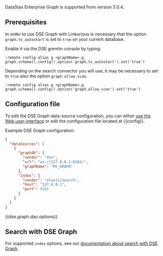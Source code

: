 
DataStax Enterprise Graph is supported from version 5.0.4.

## Prerequisites

In order to use DSE Graph with Linkurious is necessary that the option `graph.tx_autostart` is set to `true`
on your current database.

Enable it via the DSE gremlin console by typing:

```
:remote config alias g <graphName>.g
graph.schema().config().option('graph.tx_autostart').set('true')
```

Depending on the search connector you will use, it may be necessary to set to `true` also the option `graph.allow_scan`.

```
:remote config alias g <graphName>.g
graph.schema().config().option('graph.allow_scan').set('true')
```

## Configuration file

To edit the DSE Graph data-source configuration, you can either [use the Web user-interface](/configure-sources/#using-the-web-user-interface)
or edit the configuration file located at {{config}}.

Example DSE Graph configuration:
```json
{
  "dataSources": [
    {
      "graphdb": {
        "vendor": "dse",
        "url": "ws://127.0.0.1:8182/",
        "graphName": "MY_GRAPH"
      },
      "index": {
        "vendor": "elasticSearch",
        "host": "127.0.0.1",
        "port": 9201
      }
    }
  ]
}
```

{{dse.graph.dao.options}}

## Search with DSE Graph

For supported `index` options, see our [documentation about search with DSE Graph](/search-dse).
